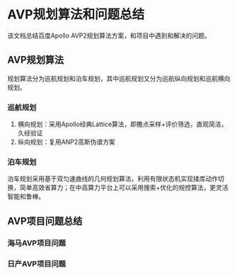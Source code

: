 # AVP规划算法和问题总结
该文档总结百度Apollo AVP2规划算法方案，和项目中遇到和解决的问题。

## AVP规划算法
规划算法分为巡航规划和泊车规划，其中巡航规划又分为巡航纵向规划和巡航横向规划。

### 巡航规划
1. 横向规划：采用Apollo经典Lattice算法，即撒点采样+评价筛选，直观简洁，久经验证
2. 纵向规划：复用ANP2高斯伪谱方案
### 泊车规划
泊车规划采用基于双匀速曲线的几何规划算法，利用有限状态机实现揉库动作切换，简单高效省算力；在中高算力平台上可以采用搜索+优化的规控算法，更灵活智能和鲁棒。

## AVP项目问题总结

### 海马AVP项目问题

### 日产AVP项目问题